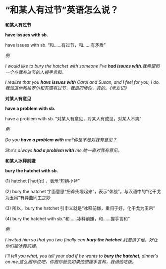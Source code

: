 # “和某人有过节”英语怎么说？

**和某人有过节**

**have issues with sb.**

have issues with sb. “和……有过节，和……有矛盾”

_例_

_I would like to bury the hatchet with someone I've **had issues with**.我希望和一个与我有过节的人握手言和。_

_I realize that you **have issues with** Carol and Susan, and I feel for you, I do.我知道你和拉罗尔和苏珊有过节，我很同情你，真的。《老友记》_

**对某人有意见**

**have a problem with sb.**

have a problem with sb. “对某人有意见，对某人有成见，对某人不爽”

_例_

_Do you **have a problem with** me?你是不是对我有意见？_

_She's always **had a problem with** me.她一直对我有意见。_

**和某人冰释前嫌**

**bury the hatchet with sb.**

(1) hatchet [ˈhætʃɪt] ，表示“短柄小斧”

(2) bury the hatchet 字面意思“把斧头埋起来”，表示“休战”，与汉语中的“化干戈为玉帛”有异曲同工之妙

(3) 所以，bury the hatchet 引申义就是“冰释前嫌，重归于好，化干戈为玉帛”

(4) bury the hatchet with sb.“和……冰释前嫌，和……握手言和”

_例_

_I invited him so that you two finally can **bury the hatchet**.我邀请了他，好让你们能冰释前嫌。_

_I'll tell you what, you tell your dad if he wants to **bury the hatchet**, dinner's on me.这么跟你说吧，你跟你爸说如果他想握手言和，我请他吃饭。_
